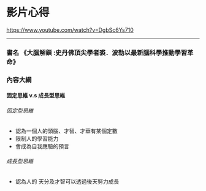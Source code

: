 # 影片心得
https://www.youtube.com/watch?v=DgbSc6Ys710

---
### 書名 《大腦解鎖 :史丹佛頂尖學者裘．波勒以最新腦科學推動學習革命》

### 內容大綱

#### 固定思維 v.s 成長型思維

###### 固定型思維
* 認為一個人的頭腦、才智、才華有某個定數
* 限制人的學習能力
* 會成為自我應驗的預言

###### 成長型思維
* 認為人的 天分及才智可以透過後天努力成長
